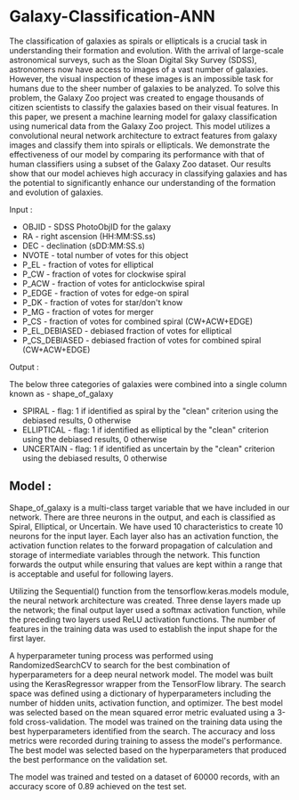 # Galaxy-Classification-ANN

The classification of galaxies as spirals or ellipticals is a crucial task in understanding their formation and evolution. With the arrival of large-scale astronomical surveys, such as the Sloan Digital Sky Survey (SDSS), astronomers now have access to images of a vast number of galaxies. However, the visual inspection of these images is an impossible task for humans due to the sheer number of galaxies to be analyzed. To solve this problem, the Galaxy Zoo project was created to engage thousands of citizen scientists to classify the galaxies based on their visual features. In this paper, we present a machine learning model for galaxy classification using numerical data from the Galaxy Zoo project. This model utilizes a convolutional neural network architecture to extract features from galaxy images and classify them into spirals or ellipticals. We demonstrate the effectiveness of our model by comparing its performance with that of human classifiers using a subset of the Galaxy Zoo dataset. Our results show that our model achieves high accuracy in classifying galaxies and has the potential to significantly enhance our understanding of the formation and evolution of galaxies.

Input : 

* OBJID - SDSS PhotoObjID for the galaxy
* RA - right ascension (HH:MM:SS.ss)
* DEC - declination (sDD:MM:SS.s)
* NVOTE - total number of votes for this object
* P_EL - fraction of votes for elliptical
* P_CW - fraction of votes for clockwise spiral
* P_ACW - fraction of votes for anticlockwise spiral
* P_EDGE - fraction of votes for edge-on spiral
* P_DK - fraction of votes for star/don't know
* P_MG - fraction of votes for merger
* P_CS - fraction of votes for combined spiral (CW+ACW+EDGE)
* P_EL_DEBIASED - debiased fraction of votes for elliptical
* P_CS_DEBIASED - debiased fraction of votes for combined spiral (CW+ACW+EDGE)


Output : 

The below three categories of galaxies were combined into a single column known as - shape_of_galaxy

* SPIRAL - flag: 1 if identified as spiral by the "clean" criterion using the debiased results, 0 otherwise
* ELLIPTICAL - flag: 1 if identified as elliptical by the "clean" criterion using the debiased results, 0 otherwise
* UNCERTAIN - flag: 1 if identified as uncertain by the "clean" criterion using the debiased results, 0 otherwise

## Model : 

Shape_of_galaxy is a multi-class target variable that we have included in our network. There are three neurons in the output, and each is classified as Spiral, Elliptical, or Uncertain. We have used 10 characteristics to create 10 neurons for the input layer. Each layer also has an activation function, the activation function relates to the forward propagation of calculation and storage of intermediate variables through the network. This function forwards the output while ensuring that values are kept within a range that is acceptable and useful for following layers.

Utilizing the Sequential() function from the tensorflow.keras.models module, the neural network architecture was created. Three dense layers made up the network; the final output layer used a softmax activation function, while the preceding two layers used ReLU activation functions. The number of features in the training data was used to establish the input shape for the first layer.

A hyperparameter tuning process was performed using RandomizedSearchCV to search for the best combination of hyperparameters for a deep neural network model. The model was built using the KerasRegressor wrapper from the TensorFlow library. The search space was defined using a dictionary of hyperparameters including the number of hidden units, activation function, and optimizer. The best model was selected based on the mean squared error metric evaluated using a 3-fold cross-validation. The model was trained on the training data using the best hyperparameters identified from the search. The accuracy and loss metrics were recorded during training to assess the model's performance. The best model was selected based on the hyperparameters that produced the best performance on the validation set.

The model was trained and tested on a dataset of 60000 records, with an accuracy score of 0.89 achieved on the test set.
